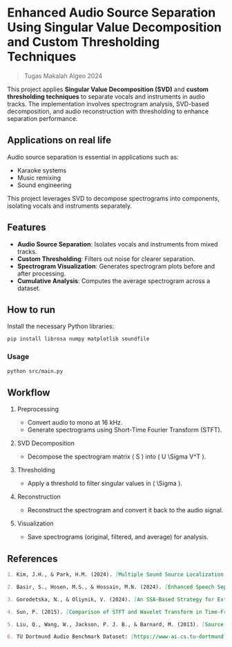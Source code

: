 # Enhanced Audio Source Separation Using Singular Value Decomposition and Custom Thresholding Techniques

> Tugas Makalah Algeo 2024

This project applies **Singular Value Decomposition (SVD)** and **custom thresholding techniques** to separate vocals and instruments in audio tracks. The implementation involves spectrogram analysis, SVD-based decomposition, and audio reconstruction with thresholding to enhance separation performance.

## Applications on real life

Audio source separation is essential in applications such as:

-   Karaoke systems
-   Music remixing
-   Sound engineering

This project leverages SVD to decompose spectrograms into components, isolating vocals and instruments separately.

## Features

-   **Audio Source Separation**: Isolates vocals and instruments from mixed tracks.
-   **Custom Thresholding**: Filters out noise for clearer separation.
-   **Spectrogram Visualization**: Generates spectrogram plots before and after processing.
-   **Cumulative Analysis**: Computes the average spectrogram across a dataset.

## How to run

Install the necessary Python libraries:

```bash
pip install librosa numpy matplotlib soundfile
```

### Usage

```bash
python src/main.py
```

## Workflow

1. Preprocessing

    - Convert audio to mono at 16 kHz.
    - Generate spectrograms using Short-Time Fourier Transform (STFT).

2. SVD Decomposition

    - Decompose the spectrogram matrix \( S \) into \( U \Sigma V^T \).

3. Thresholding

    - Apply a threshold to filter singular values in \( \Sigma \).

4. Reconstruction

    - Reconstruct the spectrogram and convert it back to the audio signal.

5. Visualization
    - Save spectrograms (original, filtered, and average) for analysis.

## References

```markdown
1. Kim, J.H., & Park, H.M. (2024). [Multiple Sound Source Localization Using SVD-PHAT-ATV on Blind Source Separation](https://ieeexplore.ieee.org/abstract/document/10597381/). IEEE Access.

2. Basir, S., Hosen, M.S., & Hossain, M.N. (2024). [Enhanced Speech Separation Through a Supervised Approach Using Bidirectional Long Short-Term Memory in Dual Domains](https://www.sciencedirect.com/science/article/pii/S0045790624002921). Computers and Mathematics with Applications.

3. Gorodetska, N., & Oliynik, V. (2024). [An SSA-Based Strategy for Extraction of Cardiac Sounds from Composite Auscultation Records](https://ieeexplore.ieee.org/abstract/document/10756895/). IEEE International Conference on Engineering in Medicine and Biology.

4. Sun, P. (2015). [Comparison of STFT and Wavelet Transform in Time-Frequency Analysis](https://www.diva-portal.org/smash/get/diva2:793176/FULLTEXT01.pdf). Diva Portal.

5. Liu, Q., Wang, W., Jackson, P. J. B., & Barnard, M. (2013). [Source separation of convolutive and noisy mixtures using audio-visual dictionary learning and probabilistic time-frequency masking](https://personalpages.surrey.ac.uk/w.wang/papers/LiuWBJKC_TSP_2013.pdf). IEEE International Conference on Signal Processing.

6. TU Dortmund Audio Benchmark Dataset: [https://www-ai.cs.tu-dortmund.de/audio.html](https://www-ai.cs.tu-dortmund.de/audio.html).
```
